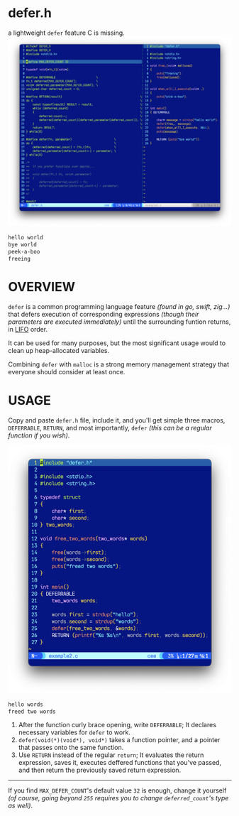 # defer.h
a lightweight `defer` feature C is missing.
![defer example1](example1.png)
```
hello world
bye world
peek-a-boo
freeing
```

# OVERVIEW
`defer` is a common programming language feature *(found in go, swift, zig...)* that defers execution of corresponding expressions *(though their parameters are executed immediately)* until the surrounding funtion returns, in [LIFO](https://en.wikipedia.org/wiki/Stack_(abstract_data_type)) order.

It can be used for many purposes, but the most significant usage would to clean up heap-allocated variables.

Combining `defer` with `malloc` is a strong memory management strategy that everyone should consider at least once.  

# USAGE
Copy and paste `defer.h` file, include it, and you'll get simple three macros, `DEFERRABLE`, `RETURN`, and most importantly, `defer` *(this can be a regular function if you wish)*.  

![defer example2](example2.png)
```
hello words
freed two words
```

1) After the function curly brace opening, write `DEFERRABLE`; It declares necessary variables for `defer` to work.
1) `defer(void(*)(void*), void*)` takes a function pointer, and a pointer that passes onto the same function.
1) Use `RETURN` instead of the regular `return`; It evaluates the return expression, saves it, executes deffered functions that you've passed, and then return the previously saved return expression.

---

If you find `MAX_DEFER_COUNT`'s default value `32` is enough, change it yourself *(of course, going beyond `255` requires you to change `deferred_count`'s type as well)*.

